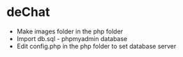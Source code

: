 # deChat
 
* Make images folder in the php folder
* Import db.sql - phpmyadmin database
* Edit config.php in the php folder to set database server

